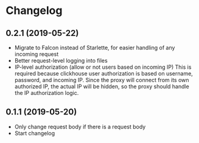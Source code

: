 # Changelog

## 0.2.1 (2019-05-22)

- Migrate to Falcon instead of Starlette, for easier handling of any incoming request
- Better request-level logging into files
- IP-level authorization (allow or not users based on incoming IP)
  This is required because clickhouse user authorization is based on username, password, and incoming IP. Since the proxy will connect from its own authorized IP, the actual IP will be hidden, so the proxy should handle the IP authorization logic.

## 0.1.1 (2019-05-20)

- Only change request body if there is a request body
- Start changelog
